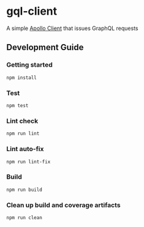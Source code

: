 # gql-client

A simple [Apollo Client](https://www.apollographql.com/docs/react/) that issues GraphQL requests

## Development Guide

### Getting started

```shell
npm install
```

### Test

```shell
npm test
```

### Lint check

```shell
npm run lint
```

### Lint auto-fix

```shell
npm run lint-fix
```

### Build

```shell
npm run build
```

### Clean up build and coverage artifacts

```shell
npm run clean
```
